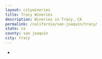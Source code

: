 ```yaml
---
layout: citywineries
title: Tracy Wineries
description: Wineries in Tracy, CA
permalink: /california/san-joaquin/tracy/
state: ca
county: san joaquin
city: tracy
---
```

-
